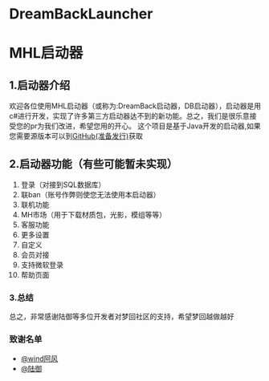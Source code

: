 # DreamBackLauncher
# MHL启动器

## 1.启动器介绍

  欢迎各位使用MHL启动器（或称为:DreamBack启动器，DB启动器），启动器是用c#进行开发，实现了许多第三方启动器达不到的新功能。总之，我们是很乐意接受您的pr为我们改进，希望您用的开心。
  这个项目是基于Java开发的启动器,如果您需要源版本可以到[GitHub(准备发行)](#1.启动器介绍)获取

## 2.启动器功能（有些可能暂未实现）

1. 登录（对接到SQL数据库）
2. 联ban（账号作弊则使您无法使用本启动器）
3. 联机功能
4. MH市场（用于下载材质包，光影，模组等等）
5. 客服功能
6. 更多设置
7. 自定义
8. 会员对接
9. 支持微软登录
10. 帮助页面

### 3.总结

  总之，非常感谢陆御等多位开发者对梦回社区的支持，希望梦回越做越好

### 致谢名单
* [@wind阿风](https://github.com/Buelie/DreamBackLauncher/edit/main/README.md#致谢名单)
* [@陆御](https://github.com/Buelie/DreamBackLauncher/edit/main/README.md#致谢名单)
